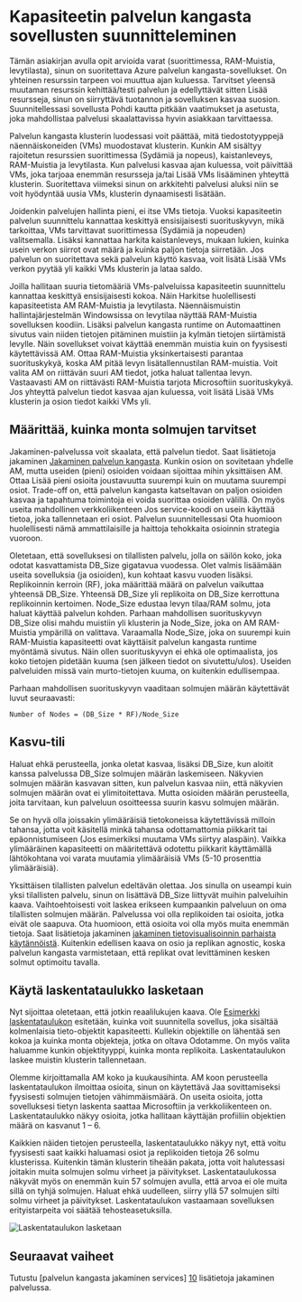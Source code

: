 <properties
   pageTitle="Palvelun kangasta sovellusten suunnitteleminen kapasiteetin | Microsoft Azure"
   description="Käsitellään pakollinen palvelun kangasta sovelluksen suorittaminen solmujen määrän selvittäminen"
   services="service-fabric"
   documentationCenter=".net"
   authors="mani-ramaswamy"
   manager="markfuss"
   editor=""/>

<tags
   ms.service="service-fabric"
   ms.devlang="dotnet"
   ms.topic="article"
   ms.tgt_pltfrm="NA"
   ms.workload="NA"
   ms.date="09/14/2016"
   ms.author="subramar"/>


# <a name="capacity-planning-for-service-fabric-applications"></a>Kapasiteetin palvelun kangasta sovellusten suunnitteleminen


Tämän asiakirjan avulla opit arvioida varat (suorittimessa, RAM-Muistia, levytilasta), sinun on suoritettava Azure palvelun kangasta-sovellukset. On yhteinen resurssin tarpeen voi muuttua ajan kuluessa. Tarvitset yleensä muutaman resurssin kehittää/testi palvelun ja edellyttävät sitten Lisää resursseja, sinun on siirryttävä tuotannon ja sovelluksen kasvaa suosion. Suunnitellessasi sovellusta Pohdi kautta pitkään vaatimukset ja asetusta, joka mahdollistaa palvelusi skaalattavissa hyvin asiakkaan tarvittaessa.

 Palvelun kangasta klusterin luodessasi voit päättää, mitä tiedostotyyppejä näennäiskoneiden (VMs) muodostavat klusterin. Kunkin AM sisältyy rajoitetun resurssien suorittimessa (Sydämiä ja nopeus), kaistanleveys, RAM-Muistia ja levytilasta. Kun palvelusi kasvaa ajan kuluessa, voit päivittää VMs, joka tarjoaa enemmän resursseja ja/tai Lisää VMs lisääminen yhteyttä klusterin. Suoritettava viimeksi sinun on arkkitehti palvelusi aluksi niin se voit hyödyntää uusia VMs, klusterin dynaamisesti lisätään.

Joidenkin palvelujen hallinta pieni, ei itse VMs tietoja. Vuoksi kapasiteetin palvelun suunnittelu kannattaa keskittyä ensisijaisesti suorituskyvyn, mikä tarkoittaa, VMs tarvittavat suorittimessa (Sydämiä ja nopeuden) valitsemalla. Lisäksi kannattaa harkita kaistanleveys, mukaan lukien, kuinka usein verkon siirrot ovat määrä ja kuinka paljon tietoja siirretään. Jos palvelun on suoritettava sekä palvelun käyttö kasvaa, voit lisätä Lisää VMs verkon pyytää yli kaikki VMs klusterin ja lataa saldo.

Joilla hallitaan suuria tietomääriä VMs-palveluissa kapasiteetin suunnittelu kannattaa keskittyä ensisijaisesti kokoa. Näin Harkitse huolellisesti kapasiteetista AM RAM-Muistia ja levytilasta. Näennäismuistin hallintajärjestelmän Windowsissa on levytilaa näyttää RAM-Muistia sovelluksen koodiin. Lisäksi palvelun kangasta runtime on Automaattinen sivutus vain niiden tietojen pitäminen muistiin ja kylmän tietojen siirtämistä levylle. Näin sovellukset voivat käyttää enemmän muistia kuin on fyysisesti käytettävissä AM. Ottaa RAM-Muistia yksinkertaisesti parantaa suorituskykyä, koska AM pitää levyn lisätallennustilan RAM-muistia. Voit valita AM on riittävän suuri AM tiedot, jotka haluat tallentaa levyn. Vastaavasti AM on riittävästi RAM-Muistia tarjota Microsoftiin suorituskykyä. Jos yhteyttä palvelun tiedot kasvaa ajan kuluessa, voit lisätä Lisää VMs klusterin ja osion tiedot kaikki VMs yli.

## <a name="determine-how-many-nodes-you-need"></a>Määrittää, kuinka monta solmujen tarvitset

Jakaminen-palvelussa voit skaalata, että palvelun tiedot. Saat lisätietoja jakaminen [Jakaminen palvelun kangasta](service-fabric-concepts-partitioning.md). Kunkin osion on sovitetaan yhdelle AM, mutta useiden (pieni) osioiden voidaan sijoittaa mihin yksittäisen AM. Ottaa Lisää pieni osioita joustavuutta suurempi kuin on muutama suurempi osiot. Trade-off on, että palvelun kangasta katseltavan on paljon osioiden kasvaa ja tapahtuma toimintoja ei voida suorittaa osioiden välillä. On myös useita mahdollinen verkkoliikenteen Jos service-koodi on usein käyttää tietoa, joka tallennetaan eri osiot. Palvelun suunnitellessasi Ota huomioon huolellisesti nämä ammattilaisille ja haittoja tehokkaita osioinnin strategia vuoroon.

Oletetaan, että sovelluksesi on tilallisten palvelu, jolla on säilön koko, joka odotat kasvattamista DB_Size gigatavua vuodessa. Olet valmis lisäämään useita sovelluksia (ja osioiden), kun kohtaat kasvu vuoden lisäksi.  Replikoinnin kerroin (RF), joka määrittää määrä on palvelun vaikuttaa yhteensä DB_Size. Yhteensä DB_Size yli replikoita on DB_Size kerrottuna replikoinnin kertoimen.  Node_Size edustaa levyn tilaa/RAM solmu, jota haluat käyttää palvelun kohden. Parhaan mahdollisen suorituskyvyn DB_Size olisi mahdu muistiin yli klusterin ja Node_Size, joka on AM RAM-Muistia ympärillä on valittava. Varaamalla Node_Size, joka on suurempi kuin RAM-Muistia kapasiteetti ovat käyttäisit palvelun kangasta runtime myöntämä sivutus. Näin ollen suorituskyvyn ei ehkä ole optimaalista, jos koko tietojen pidetään kuuma (sen jälkeen tiedot on sivutettu/ulos). Useiden palveluiden missä vain murto-tietojen kuuma, on kuitenkin edullisempaa.

Parhaan mahdollisen suorituskyvyn vaaditaan solmujen määrän käytettävät luvut seuraavasti:

```
Number of Nodes = (DB_Size * RF)/Node_Size

```


## <a name="account-for-growth"></a>Kasvu-tili

Haluat ehkä perusteella, jonka oletat kasvaa, lisäksi DB_Size, kun aloitit kanssa palvelussa DB_Size solmujen määrän laskemiseen. Näkyvien solmujen määrän kasvavan sitten, kun palvelun kasvaa niin, että näkyvien solmujen määrän ovat ei ylimitoitettava. Mutta osioiden määrän perusteella, joita tarvitaan, kun palveluun osoitteessa suurin kasvu solmujen määrän.

Se on hyvä olla joissakin ylimääräisiä tietokoneissa käytettävissä milloin tahansa, jotta voit käsitellä minkä tahansa odottamattomia piikkarit tai epäonnistumiseen (Jos esimerkiksi muutama VMs siirtyy alaspäin).  Vaikka ylimääräinen kapasiteetti on määritettävä odotettu piikkarit käyttämällä lähtökohtana voi varata muutamia ylimääräisiä VMs (5-10 prosenttia ylimääräisiä).

Yksittäisen tilallisten palvelun edeltävän olettaa. Jos sinulla on useampi kuin yksi tilallisten palvelu, sinun on lisättävä DB_Size liittyvät muihin palveluihin kaava. Vaihtoehtoisesti voit laskea erikseen kumpaankin palveluun on oma tilallisten solmujen määrän.  Palvelussa voi olla replikoiden tai osioita, jotka eivät ole saapuva. Ota huomioon, että osioita voi olla myös muita enemmän tietoja. Saat lisätietoja jakaminen [jakaminen tietovisualisoinnin parhaista käytännöistä](service-fabric-concepts-partitioning.md). Kuitenkin edellisen kaava on osio ja replikan agnostic, koska palvelun kangasta varmistetaan, että replikat ovat levittäminen kesken solmut optimoitu tavalla.


## <a name="use-a-spreadsheet-for-cost-calculation"></a>Käytä laskentataulukko lasketaan

Nyt sijoittaa oletetaan, että jotkin reaalilukujen kaava. Ole [Esimerkki laskentataulukon](https://servicefabricsdkstorage.blob.core.windows.net/publicrelease/SF%20VM%20Cost%20calculator-NEW.xlsx) esitetään, kuinka voit suunnitella sovellus, joka sisältää kolmenlaisia tieto-objektit kapasiteetti. Kullekin objektille on lähentää sen kokoa ja kuinka monta objekteja, jotka on oltava Odotamme. On myös valita haluamme kunkin objektityyppi, kuinka monta replikoita. Laskentataulukon laskee muistin klusterin tallennetaan.

Olemme kirjoittamalla AM koko ja kuukausihinta. AM koon perusteella laskentataulukon ilmoittaa osioita, sinun on käytettävä Jaa sovittamiseksi fyysisesti solmujen tietojen vähimmäismäärä. On useita osioita, jotta sovelluksesi tietyn laskenta saattaa Microsoftiin ja verkkoliikenteen on. Laskentataulukko näkyy osioita, jotka hallitaan käyttäjän profiiliin objektien määrä on kasvanut 1 – 6.

Kaikkien näiden tietojen perusteella, laskentataulukko näkyy nyt, että voitu fyysisesti saat kaikki haluamasi osiot ja replikoiden tietoja 26 solmu klusterissa. Kuitenkin tämän klusterin tiheään pakata, jotta voit halutessasi joitakin muita solmujen solmu virheet ja päivitykset. Laskentataulukossa näkyvät myös on enemmän kuin 57 solmujen avulla, että arvoa ei ole muita sillä on tyhjä solmujen. Haluat ehkä uudelleen, siirry yllä 57 solmujen silti solmu virheet ja päivitykset. Laskentataulukon vastaamaan sovelluksen erityistarpeita voi säätää tehosteasetuksilla.   

![Laskentataulukon lasketaan][Image1]



## <a name="next-steps"></a>Seuraavat vaiheet

Tutustu [palvelun kangasta jakaminen services] [ 10] lisätietoja jakaminen palvelussa.



<!--Image references-->
[Image1]: ./media/SF-Cost.png

<!--Link references--In actual articles, you only need a single period before the slash-->
[10]: service-fabric-concepts-partitioning.md
